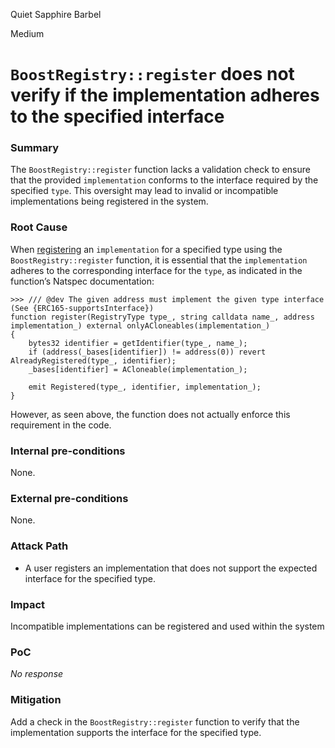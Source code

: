 Quiet Sapphire Barbel

Medium

# `BoostRegistry::register` does not verify if the implementation adheres to the specified interface

### Summary

The `BoostRegistry::register` function lacks a validation check to ensure that the provided `implementation` conforms to the interface required by the specified `type`. This oversight may lead to invalid or incompatible implementations being registered in the system.


### Root Cause

When [registering](https://github.com/sherlock-audit/2024-06-boost-aa-wallet/blob/d9f597776cc2d20fbb19ffb1f7731126cf3b6210/boost-protocol/packages/evm/contracts/BoostRegistry.sol#L83-L93) an `implementation` for a specified type using the `BoostRegistry::register` function, it is essential that the `implementation` adheres to the corresponding interface for the `type`, as indicated in the function’s Natspec documentation:
```solidity
>>> /// @dev The given address must implement the given type interface (See {ERC165-supportsInterface})
function register(RegistryType type_, string calldata name_, address implementation_) external onlyACloneables(implementation_)
{    
    bytes32 identifier = getIdentifier(type_, name_);
    if (address(_bases[identifier]) != address(0)) revert AlreadyRegistered(type_, identifier);
    _bases[identifier] = ACloneable(implementation_);

    emit Registered(type_, identifier, implementation_);
}
```
However, as seen above, the function does not actually enforce this requirement in the code.

### Internal pre-conditions

None.


### External pre-conditions

None.


### Attack Path

- A user registers an implementation that does not support the expected interface for the specified type.


### Impact

Incompatible implementations can be registered and used within the system


### PoC

_No response_

### Mitigation

Add a check in the `BoostRegistry::register` function to verify that the implementation supports the interface for the specified type.